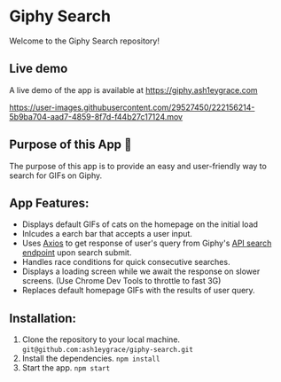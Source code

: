# Giphy Search

Welcome to the Giphy Search repository!

## Live demo

A live demo of the app is available at https://giphy.ash1eygrace.com


https://user-images.githubusercontent.com/29527450/222156214-5b9ba704-aad7-4859-8f7d-f44b27c17124.mov


## Purpose of this App 🤖

The purpose of this app is to provide an easy and user-friendly way to search for GIFs on Giphy. 

## App Features:

- Displays default GIFs of cats on the homepage on the initial load
- Inlcudes a earch bar that accepts a user input.
- Uses [Axios](https://axios-http.com/docs/example) to get response of user's query from Giphy's [API search endpoint](https://developers.giphy.com/docs/api/endpoint/#search) upon search submit.
- Handles race conditions for quick consecutive searches.
- Displays a loading screen while we await the response on slower screens. (Use Chrome Dev Tools to throttle to fast 3G) 
- Replaces default homepage GIFs with the results of user query.

## Installation: 

1. Clone the repository to your local machine. `git@github.com:ash1eygrace/giphy-search.git`
2. Install the dependencies. `npm install`
3. Start the app. `npm start`

